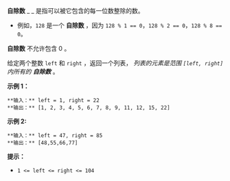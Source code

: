 **自除数** _ _ 是指可以被它包含的每一位数整除的数。

  * 例如，`128` 是一个 **自除数** ，因为 `128 % 1 == 0`，`128 % 2 == 0`，`128 % 8 == 0`。

**自除数** 不允许包含 0 。

给定两个整数 `left` 和 `right` ，返回一个列表， _列表的元素是范围  `[left, right]` 内所有的 **自除数**_ 。



**示例 1：**

    
    
    **输入：** left = 1, right = 22
    **输出：** [1, 2, 3, 4, 5, 6, 7, 8, 9, 11, 12, 15, 22]
    

**示例 2:**

    
    
    **输入：** left = 47, right = 85
    **输出：** [48,55,66,77]
    



**提示：**

  * `1 <= left <= right <= 104`

